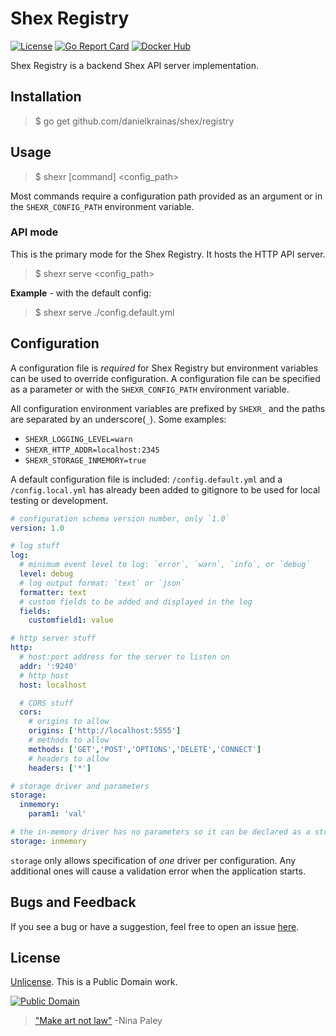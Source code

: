 # Shex Registry

[![License](https://img.shields.io/badge/license-Unlicense-blue.svg?style=flat)](UNLICENSE) [![Go Report Card](https://goreportcard.com/badge/github.com/danielkrainas/shex/registry)](https://goreportcard.com/report/github.com/danielkrainas/shex/registry) [![Docker Hub](https://img.shields.io/docker/pulls/dakr/shexr.svg?style=flat)](https://hub.docker.com/r/dakr/shexr/)

Shex Registry is a backend Shex API server implementation.

## Installation

> $ go get github.com/danielkrainas/shex/registry

## Usage

> $ shexr [command] <config_path>

Most commands require a configuration path provided as an argument or in the `SHEXR_CONFIG_PATH` environment variable. 

### API mode

This is the primary mode for the Shex Registry. It hosts the HTTP API server.

> $ shexr serve <config_path>

**Example** - with the default config:

> $ shexr serve ./config.default.yml

## Configuration

A configuration file is *required* for Shex Registry but environment variables can be used to override configuration. A configuration file can be specified as a parameter or with the `SHEXR_CONFIG_PATH` environment variable. 

All configuration environment variables are prefixed by `SHEXR_` and the paths are separated by an underscore(`_`). Some examples:

- `SHEXR_LOGGING_LEVEL=warn`
- `SHEXR_HTTP_ADDR=localhost:2345`
- `SHEXR_STORAGE_INMEMORY=true`

A default configuration file is included: `/config.default.yml` and a `/config.local.yml` has already been added to gitignore to be used for local testing or development.

```yaml
# configuration schema version number, only `1.0`
version: 1.0

# log stuff
log:
  # minimum event level to log: `error`, `warn`, `info`, or `debug`
  level: debug
  # log output format: `text` or `json`
  formatter: text
  # custom fields to be added and displayed in the log
  fields:
    customfield1: value

# http server stuff
http:
  # host:port address for the server to listen on
  addr: ':9240'
  # http host
  host: localhost

  # CORS stuff
  cors:
    # origins to allow
    origins: ['http://localhost:5555']
    # methods to allow
    methods: ['GET','POST','OPTIONS','DELETE','CONNECT']
    # headers to allow
    headers: ['*']

# storage driver and parameters
storage:
  inmemory:
    param1: 'val'

# the in-memory driver has no parameters so it can be declared as a string
storage: inmemory
```

`storage` only allows specification of *one* driver per configuration. Any additional ones will cause a validation error when the application starts.

## Bugs and Feedback

If you see a bug or have a suggestion, feel free to open an issue [here](https://github.com/danielkrainas/shex/issues).

## License

[Unlicense](http://unlicense.org/UNLICENSE). This is a Public Domain work.

[![Public Domain](https://licensebuttons.net/p/mark/1.0/88x31.png)](http://questioncopyright.org/promise)

> ["Make art not law"](http://questioncopyright.org/make_art_not_law_interview) -Nina Paley
